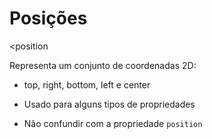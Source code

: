 # Posições

<position

Representa um conjunto de coordenadas 2D:

- top, right, bottom, left e center

- Usado para alguns tipos de propriedades
- Não confundir com a propriedade `position`
